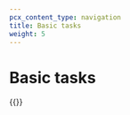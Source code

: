 ```yaml
---
pcx_content_type: navigation
title: Basic tasks
weight: 5
---
```


# Basic tasks

{{<directory-listing>}}